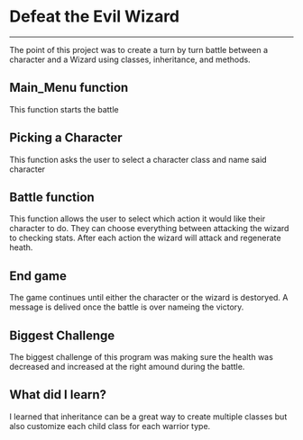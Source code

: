 # Defeat the Evil Wizard
---
The point of this project was to create a turn by turn battle between a character and a Wizard using classes, inheritance, and methods.

## Main_Menu function
This function starts the battle

## Picking a Character
This function asks the user to select a character class and name said character

## Battle function
This function allows the user to select which action it would like their character to do. They can choose everything between attacking the wizard to checking stats. After each action the wizard will attack and regenerate heath.

## End game
The game continues until either the character or the wizard is destoryed. A message is delived once the battle is over nameing the victory.
## Biggest Challenge
The biggest challenge of this program was making sure the health was decreased and increased at the right amound during the battle.

## What did I learn?
I learned that inheritance can be a great way to create multiple classes but also customize each child class for each warrior type.
